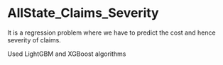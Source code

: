 # AllState_Claims_Severity
It is a regression problem where we have to predict the cost and hence severity of claims.

Used LightGBM and XGBoost algorithms
